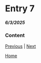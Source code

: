 # Entry 7
##### 6/3/2025

### Content


[Previous](entry06.md) | [Next](entry08.md)

[Home](../README.md)
